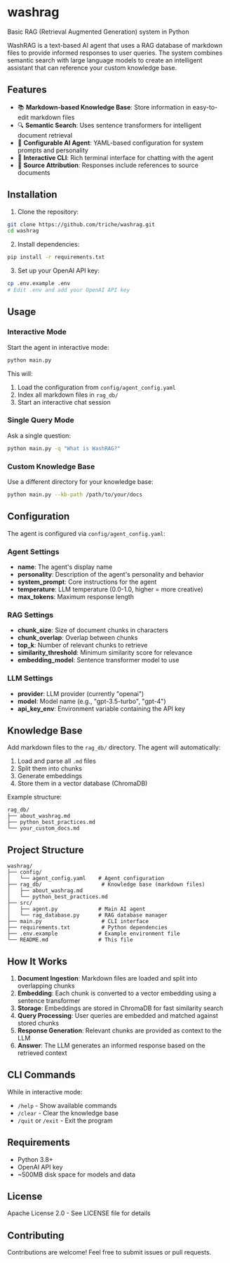 # washrag
Basic RAG (Retrieval Augmented Generation) system in Python

WashRAG is a text-based AI agent that uses a RAG database of markdown files to provide informed responses to user queries. The system combines semantic search with large language models to create an intelligent assistant that can reference your custom knowledge base.

## Features

- 📚 **Markdown-based Knowledge Base**: Store information in easy-to-edit markdown files
- 🔍 **Semantic Search**: Uses sentence transformers for intelligent document retrieval
- 🤖 **Configurable AI Agent**: YAML-based configuration for system prompts and personality
- 💬 **Interactive CLI**: Rich terminal interface for chatting with the agent
- 🎯 **Source Attribution**: Responses include references to source documents

## Installation

1. Clone the repository:
```bash
git clone https://github.com/triche/washrag.git
cd washrag
```

2. Install dependencies:
```bash
pip install -r requirements.txt
```

3. Set up your OpenAI API key:
```bash
cp .env.example .env
# Edit .env and add your OpenAI API key
```

## Usage

### Interactive Mode

Start the agent in interactive mode:
```bash
python main.py
```

This will:
1. Load the configuration from `config/agent_config.yaml`
2. Index all markdown files in `rag_db/`
3. Start an interactive chat session

### Single Query Mode

Ask a single question:
```bash
python main.py -q "What is WashRAG?"
```

### Custom Knowledge Base

Use a different directory for your knowledge base:
```bash
python main.py --kb-path /path/to/your/docs
```

## Configuration

The agent is configured via `config/agent_config.yaml`:

### Agent Settings
- **name**: The agent's display name
- **personality**: Description of the agent's personality and behavior
- **system_prompt**: Core instructions for the agent
- **temperature**: LLM temperature (0.0-1.0, higher = more creative)
- **max_tokens**: Maximum response length

### RAG Settings
- **chunk_size**: Size of document chunks in characters
- **chunk_overlap**: Overlap between chunks
- **top_k**: Number of relevant chunks to retrieve
- **similarity_threshold**: Minimum similarity score for relevance
- **embedding_model**: Sentence transformer model to use

### LLM Settings
- **provider**: LLM provider (currently "openai")
- **model**: Model name (e.g., "gpt-3.5-turbo", "gpt-4")
- **api_key_env**: Environment variable containing the API key

## Knowledge Base

Add markdown files to the `rag_db/` directory. The agent will automatically:
1. Load and parse all `.md` files
2. Split them into chunks
3. Generate embeddings
4. Store them in a vector database (ChromaDB)

Example structure:
```
rag_db/
├── about_washrag.md
├── python_best_practices.md
└── your_custom_docs.md
```

## Project Structure

```
washrag/
├── config/
│   └── agent_config.yaml    # Agent configuration
├── rag_db/                   # Knowledge base (markdown files)
│   ├── about_washrag.md
│   └── python_best_practices.md
├── src/
│   ├── agent.py             # Main AI agent
│   └── rag_database.py      # RAG database manager
├── main.py                   # CLI interface
├── requirements.txt          # Python dependencies
├── .env.example             # Example environment file
└── README.md                # This file
```

## How It Works

1. **Document Ingestion**: Markdown files are loaded and split into overlapping chunks
2. **Embedding**: Each chunk is converted to a vector embedding using a sentence transformer
3. **Storage**: Embeddings are stored in ChromaDB for fast similarity search
4. **Query Processing**: User queries are embedded and matched against stored chunks
5. **Response Generation**: Relevant chunks are provided as context to the LLM
6. **Answer**: The LLM generates an informed response based on the retrieved context

## CLI Commands

While in interactive mode:
- `/help` - Show available commands
- `/clear` - Clear the knowledge base
- `/quit` or `/exit` - Exit the program

## Requirements

- Python 3.8+
- OpenAI API key
- ~500MB disk space for models and data

## License

Apache License 2.0 - See LICENSE file for details

## Contributing

Contributions are welcome! Feel free to submit issues or pull requests.

